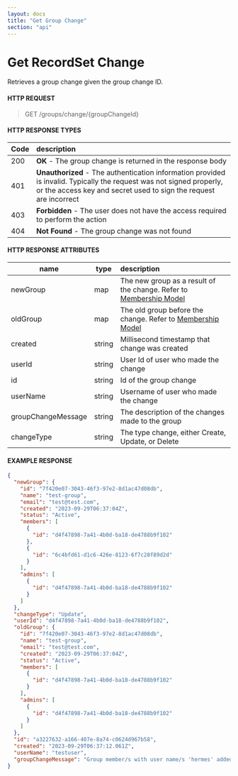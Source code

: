 ```yaml
---
layout: docs
title: "Get Group Change"
section: "api"
---
```


# Get RecordSet Change

Retrieves a group change given the group change ID.

#### HTTP REQUEST

> GET /groups/change/{groupChangeId}

#### HTTP RESPONSE TYPES

Code          | description |
 ------------ | :---------- |
200           | **OK** - The group change is returned in the response body
401           | **Unauthorized** - The authentication information provided is invalid.  Typically the request was not signed properly, or the access key and secret used to sign the request are incorrect |
403           | **Forbidden** - The user does not have the access required to perform the action |
404           | **Not Found** - The group change was not found |

#### HTTP RESPONSE ATTRIBUTES

name                | type          | description |
 -----------------  | ------------- | :---------- |
newGroup            | map           | The new group as a result of the change. Refer to [Membership Model](membership-model.html) |
oldGroup            | map           | The old group before the change. Refer to [Membership Model](membership-model.html) |
created             | string        | Millisecond timestamp that change was created
userId              | string        | User Id of user who made the change |
id                  | string        | Id of the group change |
userName            | string        | Username of user who made the change |
groupChangeMessage  | string        | The description of the changes made to the group |
changeType          | string        | The type change, either Create, Update, or Delete |

#### EXAMPLE RESPONSE

```json
{
  "newGroup": {
    "id": "7f420e07-3043-46f3-97e2-8d1ac47d08db",
    "name": "test-group",
    "email": "test@test.com",
    "created": "2023-09-29T06:37:04Z",
    "status": "Active",
    "members": [
      {
        "id": "d4f47898-7a41-4b0d-ba18-de4788b9f102"
      },
      {
        "id": "6c4bfd61-d1c6-426e-8123-6f7c28f89d2d"
      }
    ],
    "admins": [
      {
        "id": "d4f47898-7a41-4b0d-ba18-de4788b9f102"
      }
    ]
  },
  "changeType": "Update",
  "userId": "d4f47898-7a41-4b0d-ba18-de4788b9f102",
  "oldGroup": {
    "id": "7f420e07-3043-46f3-97e2-8d1ac47d08db",
    "name": "test-group",
    "email": "test@test.com",
    "created": "2023-09-29T06:37:04Z",
    "status": "Active",
    "members": [
      {
        "id": "d4f47898-7a41-4b0d-ba18-de4788b9f102"
      }
    ],
    "admins": [
      {
        "id": "d4f47898-7a41-4b0d-ba18-de4788b9f102"
      }
    ]
  },
  "id": "a3227632-a166-407e-8a74-c0624d967b58",
  "created": "2023-09-29T06:37:12.061Z",
  "userName": "testuser",
  "groupChangeMessage": "Group member/s with user name/s 'hermes' added."
}
```
